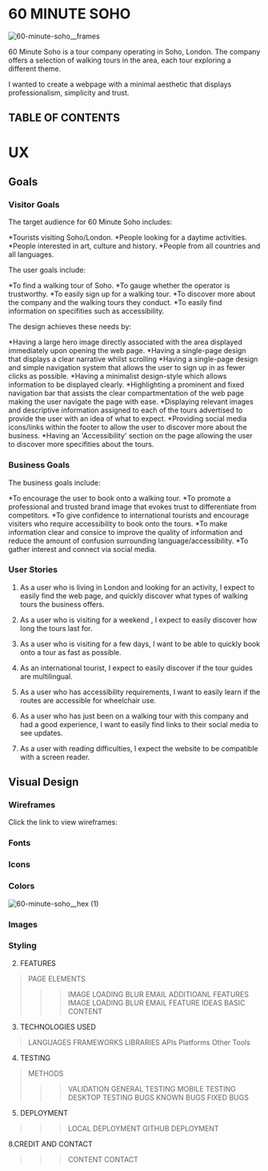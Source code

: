 # 60 MINUTE SOHO

![60-minute-soho__frames](https://github.com/AlexBishopCode/60-Minute-Soho/assets/171177957/0c091532-93c8-441b-af21-f75193e896ab)

60 Minute Soho is a tour company operating in Soho, London. The company offers a selection of walking tours in the area, each tour exploring a different theme. 

I wanted to create a webpage with a minimal aesthetic that displays professionalism, simplicity and trust.


## TABLE OF CONTENTS



# UX

## Goals

### Visitor Goals

The target audience for 60 Minute Soho includes:

*Tourists visiting Soho/London.
*People looking for a daytime activities.
*People interested in art, culture and history.
*People from all countries and all languages.

The user goals include:

*To find a walking tour of Soho.
*To gauge whether the operator is trustworthy.
*To easily sign up for a walking tour.
*To discover more about the company and the walking tours they conduct.
*To easily find information on specifities such as accessibility.

The design achieves these needs by:

*Having a large hero image directly associated with the area displayed immediately upon opening the web page.
*Having a single-page design that displays a clear narrative whilst scrolling 
*Having a single-page design and simple navigation system that allows the user to sign up in as fewer clicks as possible.
*Having a minimalist design-style which allows information to be displayed clearly.
*Highlighting a prominent and fixed navigation bar that assists the clear compartmentation of the web page making the user navigate the page with ease.
*Displaying relevant images and descriptive information assigned to each of the tours advertised to provide the user with an idea of what to expect.
*Providing social media icons/links within the footer to allow the user to discover more about the business.
*Having an 'Accessibility' section on the page allowing the user to discover more specifities about the tours.

### Business Goals

The business goals include:

*To encourage the user to book onto a walking tour.
*To promote a professional and trusted brand image that evokes trust to differentiate from competitors.
*To give confidence to international tourists and encourage visiters who require accessibility to book onto the tours.
*To make information clear and consice to improve the quality of information and reduce the amount of confusion surrounding language/accessibility.
*To gather interest and connect via social media.

### User Stories

1. As a user who is living in London and looking for an activity, I expect to easily find the web page, and quickly discover what types of walking tours the business offers.

2. As a user who is visiting for a weekend , I expect to easily discover how long the tours last for.

3. As a user who is visiting for a few days, I want to be able to quickly book onto a tour as fast as possible.

4. As an international tourist, I expect to easily discover if the tour guides are multilingual. 

5. As a user who has accessibility requirements, I want to easily learn if the routes are accessible for wheelchair use.

6. As a user who has just been on a walking tour with this company and had a good experience, I want to easily find links to their social media to see updates.

7. As a user with reading difficulties, I expect the website to be compatible with a screen reader.


## Visual Design

### Wireframes

Click the link to view wireframes:


### Fonts

### Icons

### Colors

![60-minute-soho__hex (1)](https://github.com/AlexBishopCode/60-Minute-Soho/assets/171177957/ea8d3315-84e4-4d5e-a85d-f33720c00582)

### Images

### Styling

2. FEATURES
>PAGE ELEMENTS
>>>IMAGE LOADING BLUR
>>>EMAIL
>ADDITIOANL FEATURES
>>>IMAGE LOADING BLUR
>>>EMAIL
>FEATURE IDEAS
>>>BASIC
>>>CONTENT

3. TECHNOLOGIES USED
>LANGUAGES
FRAMEWORKS
LIBRARIES
APIs
Platforms
Other Tools

4. TESTING
>METHODS
>>>VALIDATION
GENERAL TESTING
MOBILE TESTING
DESKTOP TESTING
>BUGS
>>>KNOWN BUGS
>>>FIXED BUGS

5. DEPLOYMENT
>>>LOCAL DEPLOYMENT
>>>GITHUB DEPLOYMENT

8.CREDIT AND CONTACT
>>>CONTENT
>>>CONTACT

